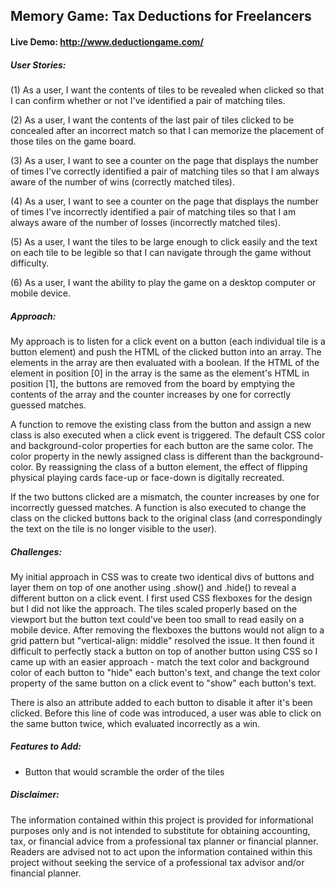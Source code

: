 ## Memory Game: Tax Deductions for Freelancers
#### Live Demo: http://www.deductiongame.com/

##### User Stories:

(1) As a user, I want the contents of tiles to be revealed when clicked so that I can confirm whether or not I've identified a pair of matching tiles.

(2) As a user, I want the contents of the last pair of tiles clicked to be concealed after an incorrect match so that I can memorize the placement of those tiles on the game board.

(3) As a user, I want to see a counter on the page that displays the number of times I've correctly identified a pair of matching tiles so that I am always aware of the number of wins (correctly matched tiles).

(4) As a user, I want to see a counter on the page that displays the number of times I've incorrectly identified a pair of matching tiles so that I am always aware of the number of losses (incorrectly matched tiles).

(5) As a user, I want the tiles to be large enough to click easily and the text on each tile to be legible so that I can navigate through the game without difficulty.

(6) As a user, I want the ability to play the game on a desktop computer or mobile device.

##### Approach:

My approach is to listen for a click event on a button (each individual tile is a button element) and push the HTML of the clicked button into an array. The elements in the array are then evaluated with a boolean. If the HTML of the element in position [0] in the array is the same as the element's HTML in position [1], the buttons are removed from the board by emptying the contents of the array and the counter increases by one for correctly guessed matches.

A function to remove the existing class from the button and assign a new class is also executed when a click event is triggered. The default CSS color and background-color properties for each button are the same color. The color property in the newly assigned class is different than the background-color. By reassigning the class of a button element, the effect of flipping physical playing cards face-up or face-down is digitally recreated.

If the two buttons clicked are a mismatch, the counter increases by one for incorrectly guessed matches. A function is also executed to change the class on the clicked buttons back to the original class (and correspondingly the text on the tile is no longer visible to the user).

##### Challenges:

My initial approach in CSS was to create two identical divs of buttons and layer them on top of one another using .show() and .hide() to reveal a different button on a click event. I first used CSS flexboxes for the design but I did not like the approach. The tiles scaled properly based on the viewport but the button text could've been too small to read easily on a mobile device. After removing the flexboxes the buttons would not align to a grid pattern but "vertical-align: middle" resolved the issue. It then found it difficult to perfectly stack a button on top of another button using CSS so I came up with an easier approach - match the text color and background color of each button to "hide" each button's text, and change the text color property of the same button on a click event to "show" each button's text.

There is also an attribute added to each button to disable it after it's been clicked. Before this line of code was introduced, a user was able to click on the same button twice, which evaluated incorrectly as a win.

##### Features to Add:
- Button that would scramble the order of the tiles

##### Disclaimer:

The information contained within this project is provided for informational purposes only and is not intended to substitute for obtaining accounting, tax, or financial advice from a professional tax planner or financial planner. Readers are advised not to act upon the information contained within this project without seeking the service of a professional tax advisor and/or financial planner.
